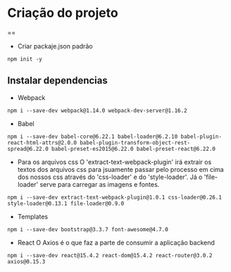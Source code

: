 # Criação do projeto
==
* Criar packaje.json padrão
```
npm init -y
```

## Instalar dependencias
* Webpack
```
npm i --save-dev webpack@1.14.0 webpack-dev-server@1.16.2
```
* Babel
```
npm i --save-dev babel-core@6.22.1 babel-loader@6.2.10 babel-plugin-react-html-attrs@2.0.0 babel-plugin-transform-object-rest-spread@6.22.0 babel-preset-es2015@6.22.0 babel-preset-react@6.22.0
```

* Para os arquivos css
O 'extract-text-webpack-plugin' irá extrair os textos dos arquivos css para jsuamente passar pelo processo em cima dos nossos css através do 'css-loader' e do 'style-loader'. Já o 'file-loader' serve para carregar as imagens e fontes.
```
npm i --save-dev extract-text-webpack-plugin@1.0.1 css-loader@0.26.1 style-loader@0.13.1 file-loader@0.9.0
```

* Templates
```
npm i --save-dev bootstrap@3.3.7 font-awesome@4.7.0
```

* React
O Axios é o que faz a parte de consumir a aplicação backend
```
npm i --save-dev react@15.4.2 react-dom@15.4.2 react-router@3.0.2 axios@0.15.3
```